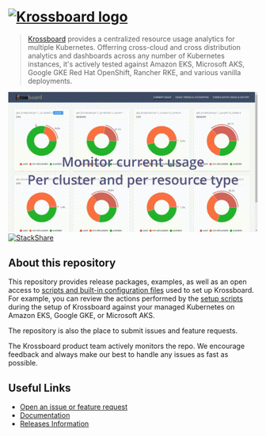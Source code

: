 # <a href='https://krossboard.app/'><img src='https://github.com/2-alchemists/krossboard/blob/master/assets/krossboard-logo.png' alt='Krossboard logo'></a>
> [Krossboard](https://krossboard.app/) provides a centralized resource usage analytics for multiple Kubernetes. Offerring cross-cloud and cross distribution analytics and dashboards across any number of Kubernetes instances, it's actively tested against Amazon EKS, Microsoft AKS, Google GKE Red Hat OpenShift, Rancher RKE, and various vanilla deployments.

![Krossboard Demo](./assets/krossboard-demo.gif)
[![StackShare](http://img.shields.io/badge/tech-stack-0690fa.svg?style=flat)](https://stackshare.io/2alchemists/krossboard)

## About this repository
This repository provides release packages, examples, as well as an open access to [scripts and built-in configuration files](tooling/setup) used to set up Krossboard. For example, you can review the actions performed by the [setup scripts](tooling/setup) during the setup of Krossboard against your managed Kubernetes on Amazon EKS, Google GKE, or Microsoft AKS.

The repository is also the place to submit issues and feature requests.

The Krossboard product team actively monitors the repo. We encourage feedback and always make our best to handle any issues as fast as possible.

## Useful Links
* [Open an issue or feature request](https://github.com/2-alchemists/krossboard/issues)
* [Documentation](https://krossboard.app/docs/)
* [Releases Information](https://krossboard.app/releases)
